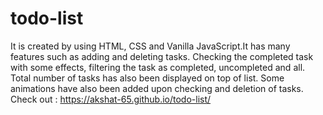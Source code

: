# todo-list
It is created by using HTML, CSS and Vanilla JavaScript.It has many features such as adding and deleting tasks. Checking the completed task with some effects, filtering the task as completed, uncompleted and all. Total number of tasks has also been displayed on top of list. Some animations have also been added upon checking and deletion of tasks.
Check out :  https://akshat-65.github.io/todo-list/
